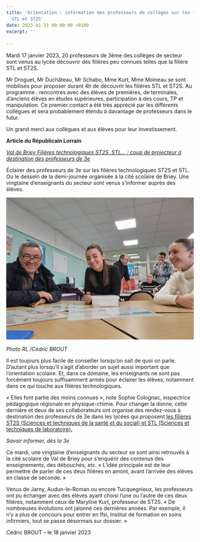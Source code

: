 ```yaml
---
title: 'Orientation : information des professeurs de collèges sur les filières technologiques
  STL et ST2S'
date: 2023-01-31 00:00:00 +0100
excerpt: ''

---
```

Mardi 17 janvier 2023, 20 professeurs de 3ème des collèges de secteur sont venus au lycée découvrir des filières peu connues telles que la filière STL et ST2S.

Mr Droguet, Mr Duchâteau, Mr Schabo, Mme Kurt, Mme Moineau se sont mobilisés pour proposer durant 4h de découvrir les filières STL et ST2S. Au programme : rencontres avec des élèves de premières, de terminales, d’anciens élèves en études supérieures, participation à des cours, TP et manipulation. Ce premier contact a été très apprécié par les différents collègues et sera probablement étendu à davantage de professeurs dans le futur.

Un grand merci aux collègues et aux élèves pour leur investissement.

**Article du Républicain Lorrain**

[_Val de Briey Filières technologiques ST2S, STL… : coup de projecteur à destination des professeurs de 3e_](https://www.republicain-lorrain.fr/education/2023/01/18/filieres-technologiques-st2s-stl-coup-de-projecteur-a-destination-des-professeurs "Val de Briey Filières technologiques ST2S, STL… : coup de projecteur à destination des professeurs de 3e")

Éclairer des professeurs de 3e sur les filières technologiques ST2S et STL. Ou le dessein de la demi-journée organisée à la cité scolaire de Briey. Une vingtaine d’enseignants du secteur sont venus s’informer auprès des élèves.

![](/uploads/valorisation_voie_techno.jpg)

_Photo RL /Cédric BROUT_

Il est toujours plus facile de conseiller lorsqu’on sait de quoi on parle. D’autant plus lorsqu’il s’agit d’aborder un sujet aussi important que l’orientation scolaire. Et, dans ce domaine, les enseignants ne sont pas forcément toujours suffisamment armés pour éclairer les élèves, notamment dans ce qui touche aux filières technologiques.

« Elles font partie des moins connues », note Sophie Colognac, inspectrice pédagogique régionale en physique-chimie. Pour changer la donne, cette dernière et deux de ses collaborateurs ont organisé des rendez-vous à destination des professeurs de 3e dans les lycées qui proposent [les filières ST2S (Sciences et techniques de la santé et du social) et STL (Sciences et techniques de laboratoire).](https://www.republicain-lorrain.fr/education/2021/08/28/les-filieres-technologiques-sont-davantage-prisees)

_Savoir informer, dès la 3e_

Ce mardi, une vingtaine d’enseignants du secteur se sont ainsi retrouvés à la cité scolaire de Val de Briey pour s’enquérir des contenus des enseignements, des débouchés, etc. « L’idée principale est de leur permettre de parler de ces deux filières en amont, avant l’arrivée des élèves en classe de seconde. »

Venus de Jarny, Audun-le-Roman ou encore Tucquegnieux, les professeurs ont pu échanger avec des élèves ayant choisi l’une ou l’autre de ces deux filières, notamment ceux de Maryline Kurt, professeur de ST2S. « De nombreuses évolutions ont jalonné ces dernières années. Par exemple, il n’y a plus de concours pour entrer en Ifsi, Institut de formation en soins infirmiers, tout se passe désormais sur dossier. »

Cédric BROUT – le 18 janvier 2023